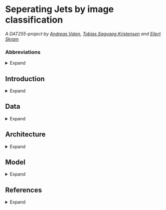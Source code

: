 # Seperating Jets by image classification
*A DAT255-project by [Andreas Valen](https://github.com/andreasvalen), [Tobias Sagvaag Kristensen](https://github.com/Tobbelobby) and [Eilert Skram](https://github.com/EilertSkram)*

### Abbreviations

<details>
  <summary>Expand</summary>

  LHC - Large Hadron Collider
  
  CNN - A convolutional neural network (CNN) is a type of artificial neural network used primarily for image recognition and processing, due to its ability   to recognize patterns in images. [1]

</details> 

## Introduction

<details>
  <summary>Expand</summary>
  
  *To be filled*


  
  ### ATLAS experiment

  
  *To be filled*


  ### Large Hadron Collider

  
  *To be filled*


  ### What is a Jet?
  
  *To be filled*
  
  ### What is a Boson?
  
  *To be filled*

  ### Project description

  Proton-proton collisions within the ATLAS experiment at The Large Hadron Collider (LHC)
  produce multiple jets. Some of the jets appear more frequent, it is important to separate the
  jets, as the ongoing research for finding new particles often look for specific jets. In addition,
  current and future collision conditions at the LHC produce a large number of less interesting
  jets, which need to be separated from the other jets.

  In this case study we will focus on classifying W-bosons, quarks, and gluons. And if time,
  broaden the scope to other particles. The dataset provided contains pictures of 2D
  representations of energy deposition from particles interacting with a colorimeter. The aim is to
  explore different models, architecture, and deep learning techniques to optimism the result.
  Convolutional neural network has been successfully applied to this task within the ATLAS
  collaboration and can be a natural starting point.

  ### Goals:

  - Classifying the different jets
  - Experiment with different models and architectures.
  - If there is time, expand to other particles.

</details> 


## Data

<details>
  <summary>Expand</summary>
  
  ### HDF5
  ** to be filled **
  
  ### Custom Dataset
  ** to be filled **
  
  ### Converter
  convert to png
  
  ### Dataframe for tabular data

</details> 

## Architecture 

<details>
  <summary>Expand</summary>
  
  ### Initial Plan
  
  
</details> 


## Model

<details>
  <summary>Expand</summary>
  
  ### Initial Model Exploration
  
  #### Baseline CNN
  
  #### Baseline model for tabular data
  
  #### Baseline ensemble

  
</details> 


## References

<details>
  <summary>Expand</summary>

  [1]: https://www.arm.com/glossary/convolutional-neural-network
  
</details> 
